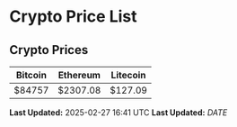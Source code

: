 # Crypto Price List

## Crypto Prices
| Bitcoin | Ethereum | Litecoin |
| ------- | -------- | -------- |
| $84757 | $2307.08 | $127.09 |
**Last Updated:** 2025-02-27 16:41 UTC
**Last Updated:** $DATE$
